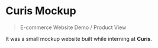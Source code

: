 # Curis Mockup
> E-commerce Website Demo / Product View

It was a small mockup website built while interning at **Curis**.
